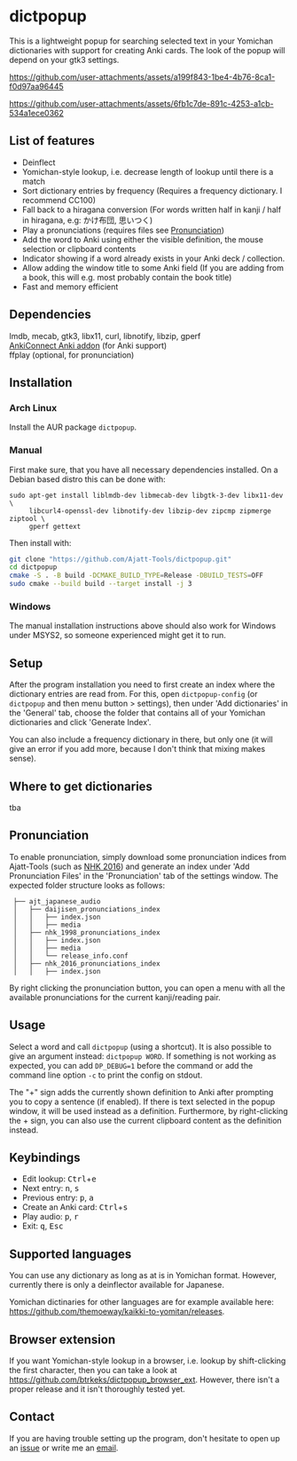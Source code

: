 # dictpopup

This is a lightweight popup for searching selected text in your Yomichan dictionaries with support for creating Anki
cards. The look of the popup will depend on your gtk3 settings.

https://github.com/user-attachments/assets/a199f843-1be4-4b76-8ca1-f0d97aa96445

https://github.com/user-attachments/assets/6fb1c7de-891c-4253-a1cb-534a1ece0362

## List of features

* Deinflect
* Yomichan-style lookup, i.e. decrease length of lookup until there is a match
* Sort dictionary entries by frequency (Requires a frequency dictionary. I recommend CC100)
* Fall back to a hiragana conversion (For words written half in kanji / half in hiragana, e.g: かけ布団, 思いつく)
* Play a pronunciations (requires files see [Pronunciation](#pronunciation))
* Add the word to Anki using either the visible definition, the mouse selection or clipboard contents
* Indicator showing if a word already exists in your Anki deck / collection.
* Allow adding the window title to some Anki field (If you are adding from a book, this will e.g. most probably contain
  the book title)
* Fast and memory efficient

## Dependencies

lmdb, mecab, gtk3, libx11, curl, libnotify, libzip, gperf\
[AnkiConnect Anki addon](https://ankiweb.net/shared/info/2055492159) (for Anki support)\
ffplay (optional, for pronunciation)

## Installation

### Arch Linux

Install the AUR package `dictpopup`.

### Manual

First make sure, that you have all necessary dependencies installed. On a Debian based distro this can be done with:

```
sudo apt-get install liblmdb-dev libmecab-dev libgtk-3-dev libx11-dev \
     libcurl4-openssl-dev libnotify-dev libzip-dev zipcmp zipmerge ziptool \
     gperf gettext
```

Then install with:

```bash
git clone "https://github.com/Ajatt-Tools/dictpopup.git"
cd dictpopup
cmake -S . -B build -DCMAKE_BUILD_TYPE=Release -DBUILD_TESTS=OFF
sudo cmake --build build --target install -j 3
```

### Windows

The manual installation instructions above should also work for Windows under MSYS2, so someone
experienced might get it to run.

## Setup

After the program installation you need to first create an index where the dictionary entries are read from.
For this, open `dictpopup-config` (or `dictpopup` and then menu button > settings), then under 'Add dictionaries' in the
'General' tab, choose the folder that contains all of your Yomichan dictionaries and click 'Generate Index'.

You can also include a frequency dictionary in there, but only one (it will give an error if you add more, because I
don't think that mixing makes sense).

## Where to get dictionaries

tba

## Pronunciation

To enable pronunciation, simply download some pronunciation indices from Ajatt-Tools (such
as [NHK 2016](https://github.com/Ajatt-Tools/nhk_2016_pronunciations_index))
and generate an index under 'Add Pronunciation Files' in the 'Pronunciation' tab of the settings window. The expected
folder structure looks as follows:

```
 ├── ajt_japanese_audio
 │   ├── daijisen_pronunciations_index
 │   │   ├── index.json
 │   │   ├── media
 │   ├── nhk_1998_pronunciations_index
 │   │   ├── index.json
 │   │   ├── media
 │   │   └── release_info.conf
 │   ├── nhk_2016_pronunciations_index
 │   │   ├── index.json
```

By right clicking the pronunciation button, you can open a menu with all the available pronunciations
for the current kanji/reading pair.

## Usage

Select a word and call `dictpopup` (using a shortcut). It is also possible to give an argument
instead: `dictpopup WORD`.
If something is not working as expected, you can add `DP_DEBUG=1` before the command or add the command line option `-c`
to print the config on stdout.

The "+" sign adds the currently shown definition to Anki after prompting you to copy a sentence (if enabled).
If there is text selected in the popup window, it will be used instead as a definition.
Furthermore, by right-clicking the + sign, you can also use the current clipboard content as the definition instead.

## Keybindings

- Edit lookup: <kbd>Ctrl</kbd>+<kbd>e</kbd>
- Next entry: <kbd>n</kbd>, <kbd>s</kbd>
- Previous entry: <kbd>p</kbd>, <kbd>a</kbd>
- Create an Anki card: <kbd>Ctrl</kbd>+<kbd>s</kbd>
- Play audio: <kbd>p</kbd>, <kbd>r</kbd>
- Exit: <kbd>q</kbd>, <kbd>Esc</kbd>

## Supported languages

You can use any dictionary as long as at is in Yomichan format. However, currently there is only
a deinflector available for Japanese.

Yomichan dictinaries for other languages are for example available
here: https://github.com/themoeway/kaikki-to-yomitan/releases.

## Browser extension
If you want Yomichan-style lookup in a browser, i.e. lookup by shift-clicking the first character, then
you can take a look at https://github.com/btrkeks/dictpopup_browser_ext.
However, there isn't a proper release and it isn't thoroughly tested yet.

## Contact

If you are having trouble setting up the program, don't hesitate to open up
an [issue](https://github.com/btrkeks/dictpopup/issues) or write me an [email](mailto:butterkeks@fedora.email).
